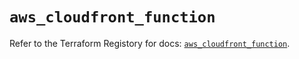 # `aws_cloudfront_function`

Refer to the Terraform Registory for docs: [`aws_cloudfront_function`](https://registry.terraform.io/providers/hashicorp/aws/4.64.0/docs/resources/cloudfront_function).

